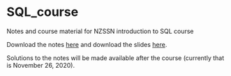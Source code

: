 # SQL_course
Notes and course material for NZSSN introduction to SQL course

Download the notes [here](Course_Notes.pdf) and download the slides [here](Course_Slides.pdf).

Solutions to the notes will be made available after the course (currently that is November 26, 2020).

